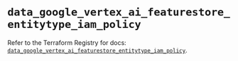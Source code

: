 # `data_google_vertex_ai_featurestore_entitytype_iam_policy`

Refer to the Terraform Registry for docs: [`data_google_vertex_ai_featurestore_entitytype_iam_policy`](https://registry.terraform.io/providers/hashicorp/google-beta/6.8.0/docs/data-sources/google_vertex_ai_featurestore_entitytype_iam_policy).
